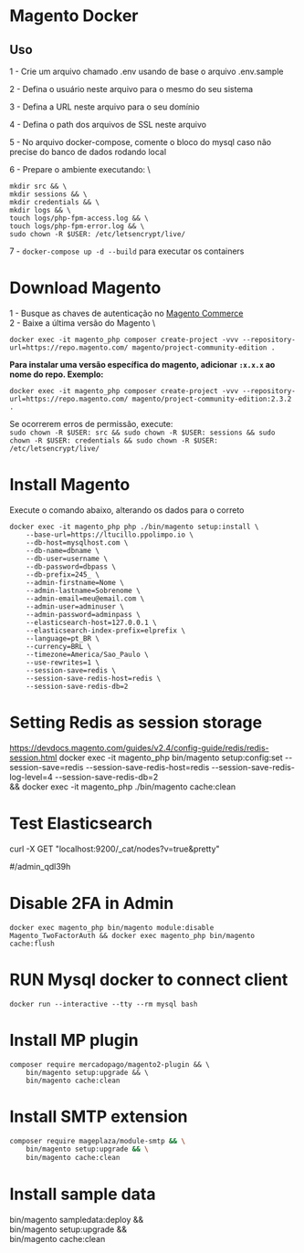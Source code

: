 # Magento Docker

## Uso

1 - Crie um arquivo chamado .env usando de base o arquivo .env.sample  

2 - Defina o usuário neste arquivo para o mesmo do seu sistema

3 - Defina a URL neste arquivo para o seu domínio

4 - Defina o path dos arquivos de SSL neste arquivo

5 - No arquivo docker-compose, comente o bloco do mysql caso não precise do banco de dados rodando local

6 - Prepare o ambiente executando: \
```
mkdir src && \
mkdir sessions && \
mkdir credentials && \
mkdir logs && \
touch logs/php-fpm-access.log && \
touch logs/php-fpm-error.log && \
sudo chown -R $USER: /etc/letsencrypt/live/
```

7 - `docker-compose up -d --build` para executar os containers

# Download Magento
1 - Busque as chaves de autenticação no [Magento Commerce](https://marketplace.magento.com/customer/accessKeys/) \
2 - Baixe a última versão do Magento \
```
docker exec -it magento_php composer create-project -vvv --repository-url=https://repo.magento.com/ magento/project-community-edition .
```
__Para instalar uma versão específica do magento, adicionar `:x.x.x` ao nome do repo. Exemplo:__
```
docker exec -it magento_php composer create-project -vvv --repository-url=https://repo.magento.com/ magento/project-community-edition:2.3.2 .
```
Se ocorrerem erros de permissão, execute: \
`sudo chown -R $USER: src && sudo chown -R $USER: sessions && sudo chown -R $USER: credentials && sudo chown -R $USER: /etc/letsencrypt/live/`

# Install Magento
Execute o comando abaixo, alterando os dados para o correto
```
docker exec -it magento_php php ./bin/magento setup:install \
    --base-url=https://ltucillo.ppolimpo.io \
    --db-host=mysqlhost.com \
    --db-name=dbname \
    --db-user=username \
    --db-password=dbpass \
    --db-prefix=245_ \
    --admin-firstname=Nome \
    --admin-lastname=Sobrenome \
    --admin-email=meu@email.com \
    --admin-user=adminuser \
    --admin-password=adminpass \
    --elasticsearch-host=127.0.0.1 \
    --elasticsearch-index-prefix=elprefix \
    --language=pt_BR \
    --currency=BRL \
    --timezone=America/Sao_Paulo \
    --use-rewrites=1 \
    --session-save=redis \
    --session-save-redis-host=redis \
    --session-save-redis-db=2
```

# Setting Redis as session storage
https://devdocs.magento.com/guides/v2.4/config-guide/redis/redis-session.html
docker exec -it magento_php bin/magento setup:config:set --session-save=redis --session-save-redis-host=redis --session-save-redis-log-level=4 --session-save-redis-db=2 \
    && docker exec -it magento_php ./bin/magento cache:clean


# Test Elasticsearch
curl -X GET "localhost:9200/_cat/nodes?v=true&pretty"

#/admin_qdl39h

# Disable 2FA in Admin
`docker exec magento_php bin/magento module:disable Magento_TwoFactorAuth && docker exec magento_php bin/magento cache:flush`

# RUN Mysql docker to connect client
`docker run --interactive --tty --rm mysql bash`

# Install MP plugin
```
composer require mercadopago/magento2-plugin && \
    bin/magento setup:upgrade && \
    bin/magento cache:clean
```

# Install SMTP extension
```bash
composer require mageplaza/module-smtp && \
    bin/magento setup:upgrade && \
    bin/magento cache:clean
```

# Install sample data
bin/magento sampledata:deploy && \
    bin/magento setup:upgrade && \
    bin/magento cache:clean

